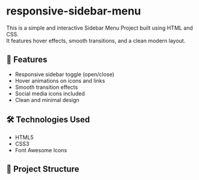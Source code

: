 # responsive-sidebar-menu

This is a simple and interactive Sidebar Menu Project built using HTML and CSS.  
It features hover effects, smooth transitions, and a clean modern layout.

## 🚀 Features
- Responsive sidebar toggle (open/close)
- Hover animations on icons and links
- Smooth transition effects
- Social media icons included
- Clean and minimal design

## 🛠️ Technologies Used
- HTML5  
- CSS3  
- Font Awesome Icons  

## 📂 Project Structure


